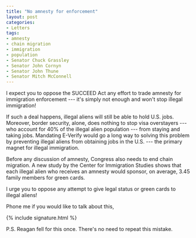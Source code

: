 ```yaml
---
title: "No amnesty for enforcement"
layout: post
categories:
- Letters
tags:
- amnesty
- chain migration
- immigration
- population
- Senator Chuck Grassley
- Senator John Cornyn
- Senator John Thune
- Senator Mitch McConnell
---
```


I expect you to oppose the SUCCEED Act any effort to trade amnesty for immigration enforcement --- it's simply not enough and won't stop illegal immigration!

If such a deal happens, illegal aliens will still be able to hold U.S. jobs. Moreover, border security, alone, does nothing to stop visa overstayers --- who account for 40% of the illegal alien population --- from staying and taking jobs. Mandating E-Verify would go a long way to solving this problem by preventing illegal aliens from obtaining jobs in the U.S. --- the primary magnet for illegal immigration.

Before any discussion of amnesty, Congress also needs to end chain migration. A new study by the Center for Immigration Studies shows that each illegal alien who receives an amnesty would sponsor, on average, 3.45 family members for green cards.

I urge you to oppose any attempt to give legal status or green cards to illegal aliens!

Phone me if you would like to talk about this,

{% include signature.html %}

P.S. Reagan fell for this once. There's no need to repeat this mistake.

